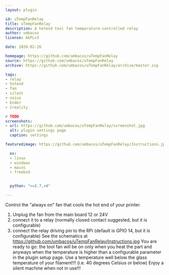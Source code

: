 ```yaml
---
layout: plugin

id: uTempFanRelay
title: uTempFanRelay
description: A hotend tool fan temperature-controlled relay
author: umbacos
license: AGPLv3

date: 2020-02-26

homepage: https://github.com/umbacos/uTempFanRelay
source: https://github.com/umbacos/uTempFanRelay
archive: https://github.com/umbacos/uTempFanRelay/archive/master.zip

tags:
- relay
- hotend
- fan
- silent
- noise
- Ender
- Creality

# TODO
screenshots:
- url: https://github.com/umbacos/uTempFanRelay/screenshot.jpg
  alt: plugin settings page
  caption: settings

featuredimage: https://github.com/umbacos/uTempFanRelay/Instructions.jpg

  os:
  - linux
  - windows
  - macos
  - freebsd
  

  python: ">=2.7,<4"

---
```


Control the "always on" fan that cools the hot end of your printer.
1. Unplug the fan from the main board 12 or 24V
2. connect it to a relay (normally closed contact suggested, but it is configurable)
3. connect the relay driving pin to the RPi (default is GPIO 14, but it is configurable)
See the schematics at https://github.com/umbacos/uTempFanRelay/Instructions.jpg
You are ready to go: the tool fan will be on only when you heat the part and anyways when the temperature is higher than a configurable parameter in the plugin setup page.
Use a temperature well below the glass temperature of your filament!!! (i.e. 40 degrees Celsius or below)
Enjoy a silent machine when not in use!!!
